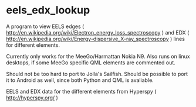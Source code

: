 eels_edx_lookup
===============
A program to view EELS edges ( http://en.wikipedia.org/wiki/Electron_energy_loss_spectroscopy ) and EDX ( http://en.wikipedia.org/wiki/Energy-dispersive_X-ray_spectroscopy ) lines for different elements.

Currently only works for the MeeGo/Harmattan Nokia N9. Also runs on linux desktops, if some MeeGo specific QML elements are commented out. 

Should not be too hard to port to Jolla's Sailfish. Should be possible to port it to Android as well, since both Python and QML is avaliable.

EELS and EDX data for the different elements from Hyperspy ( http://hyperspy.org/ )
